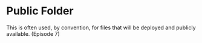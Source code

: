 # Public Folder

This is often used, by convention, for files that will be deployed and publicly available. (Episode 7)
